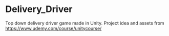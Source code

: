 # Delivery_Driver
Top down delivery driver game made in Unity. Project idea and assets from https://www.udemy.com/course/unitycourse/
